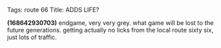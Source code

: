 Tags: route 66
Title: ADDS LIFE?  
  
**(168642930703)** endgame, very very grey. what game will be lost to the future generations. getting actually no licks from the local route sixty six, just lots of traffic.